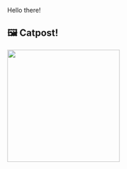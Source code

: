 Hello there!



## 🖼️ Catpost!

<sub>
    <img src="https://cdn2.thecatapi.com/images/1st.jpg" height="256">
</sub>

